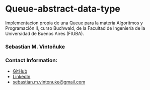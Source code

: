 # Queue-abstract-data-type
Implementacion propia de una Queue para la materia Algoritmos y Programación II, curso Buchwald, de la Facultad de Ingeniería de la Universidad de Buenos Aires (FIUBA).


### Sebastian M. Vintoñuke
### Contact Information:

- [GitHub](https://github.com/SebastianVintonuke)
- [LinkedIn](https://www.linkedin.com/in/sebastian-vintoñuke-7ab06a161/)
- sebastian.m.vintonuke@gmail.com
